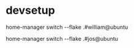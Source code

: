 # devsetup


home-manager switch --flake .#william@ubuntu

home-manager switch --flake .#jos@ubuntu
